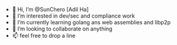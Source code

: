 - 👋 Hi, I’m @SunChero [Adil Ha]
- 👀 I’m interested in dev/sec and compliance work
- 🌱 I’m currently learning golang ans web assemblies and libp2p
- 💞️ I’m looking to collaborate on anything 
- 📫 feel free to drop a line

<!---
SunChero/SunChero is a ✨ special ✨ repository because its `README.md` (this file) appears on your GitHub profile.
You can click the Preview link to take a look at your changes.
--->
